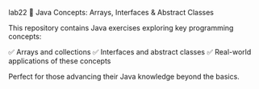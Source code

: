 lab22
📌 Java Concepts: Arrays, Interfaces & Abstract Classes

This repository contains Java exercises exploring key programming concepts:

✅ Arrays and collections
✅ Interfaces and abstract classes
✅ Real-world applications of these concepts

Perfect for those advancing their Java knowledge beyond the basics.
